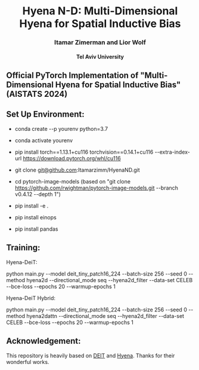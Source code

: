 <div align="center">
<h1> Hyena N-D: Multi-Dimensional Hyena for Spatial Inductive Bias </h1>
<h3>Itamar Zimerman and Lior Wolf </h3>
<h4>Tel Aviv University </h4>
</div>

## Official PyTorch Implementation of "Multi-Dimensional Hyena for Spatial Inductive Bias" (AISTATS 2024)

## Set Up Environment:
- conda create --p yourenv python=3.7
- conda activate yourenv
- pip install torch==1.13.1+cu116 torchvision==0.14.1+cu116 --extra-index-url https://download.pytorch.org/whl/cu116

- git clone git@github.com:Itamarzimm/HyenaND.git 
- cd pytorch-image-models (based on "git clone https://github.com/rwightman/pytorch-image-models.git --branch v0.4.12 --depth 1")
- pip install -e .
- pip install einops
- pip install pandas

## Training:
Hyena-DeiT:

python main.py --model deit_tiny_patch16_224 --batch-size 256 --seed 0 --method hyena2d --directional_mode seq --hyena2d_filter --data-set CELEB --bce-loss --epochs 20 --warmup-epochs 1

Hyena-DeiT Hybrid:

python main.py --model deit_tiny_patch16_224 --batch-size 256 --seed 0 --method hyena2dattn --directional_mode seq --hyena2d_filter --data-set CELEB --bce-loss --epochs 20 --warmup-epochs 1

## Acknowledgement:
This repository is heavily based on [DEIT](https://github.com/facebookresearch/deit) and [Hyena](https://github.com/HazyResearch/safari). Thanks for their wonderful works.